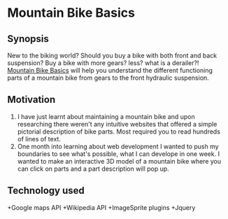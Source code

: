 # Mountain Bike Basics

## Synopsis

New to the biking world? Should you buy a bike with both front and back suspension? Buy a bike with more gears? less? what is a derailer?!
[Mountain Bike Basics](show-both-staged-and-unstaged-changes) will help you understand the different functioning parts of a mountain bike from gears to the front hydraulic suspension. 

## Motivation

1. I have just learnt about maintaining a mountain bike and upon researching there weren't any intuitive websites that offered a simple pictorial description of bike parts. Most required you to read hundreds of lines of text. 
2. One month into learning about web development I wanted to push my boundaries to see what's possible, what I can develope in one week. I wanted to make an interactive 3D model of a mountain bike where you can click on parts and a part description will pop up.

## Technology used

+Google maps API
+Wikipedia API
+ImageSprite plugins
+Jquery



